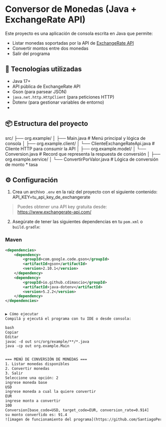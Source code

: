 # Conversor de Monedas (Java + ExchangeRate API)

Este proyecto es una aplicación de consola escrita en Java que permite:

- Listar monedas soportadas por la API de [ExchangeRate API](https://www.exchangerate-api.com/)
- Convertir montos entre dos monedas
- Salir del programa

## 🧰 Tecnologías utilizadas

- Java 17+
- API pública de ExchangeRate API
- Gson (para parsear JSON)
- `java.net.http.HttpClient` (para peticiones HTTP)
- Dotenv (para gestionar variables de entorno)
- 
## 📦 Estructura del proyecto

src/
├── org.example/
│ ├── Main.java # Menú principal y lógica de consola
│
├── org.example.client/
│ └── ClienteExchangeRateApi.java # Cliente HTTP para consumir la API
│
├── org.example.model/
│ └── Conversion.java # Record que representa la respuesta de conversión
│
├── org.example.service/
│ └── ConvertirPorValor.java # Lógica de conversión de monto * tasa


## ⚙️ Configuración

1. Crea un archivo `.env` en la raíz del proyecto con el siguiente contenido:
API_KEY=tu_api_key_de_exchangerate

> Puedes obtener una API key gratuita desde: https://www.exchangerate-api.com/

2. Asegúrate de tener las siguientes dependencias en tu `pom.xml` o `build.gradle`:

### Maven

```xml
<dependencies>
    <dependency>
        <groupId>com.google.code.gson</groupId>
        <artifactId>gson</artifactId>
        <version>2.10.1</version>
    </dependency>
    <dependency>
        <groupId>io.github.cdimascio</groupId>
        <artifactId>java-dotenv</artifactId>
        <version>5.2.2</version>
    </dependency>
</dependencies>


▶️ Cómo ejecutar
Compilá y ejecutá el programa con tu IDE o desde consola:

bash
Copiar
Editar
javac -d out src/org/example/**/*.java
java -cp out org.example.Main


=== MENÚ DE CONVERSIÓN DE MONEDAS ===
1. Listar monedas disponibles
2. Convertir monedas
3. Salir
Seleccione una opción: 2
ingrese moneda base
USD
ingrese moneda a cual la quiere convertir
EUR
ingrese monto a convertir
100
Conversion[base_code=USD, target_code=EUR, conversion_rate=0.914]
su monto convertido es: 91.4
![imagen de funcionamiento del programa](https://github.com/SantiagoPerezKay/conversor_de_monedas_curso_one_oracle/blob/main/programa.jpg)
